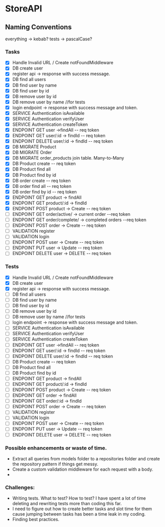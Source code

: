 # StoreAPI

## Naming Conventions

everything -> kebab?
tests -> pascalCase?

### Tasks

- [x] Handle Invalid URL / Create notFoundMiddleware
- [x] DB create user
- [x] register api -> response with success message.
- [x] DB find all users
- [x] DB find user by name
- [x] DB find user by id
- [x] DB remove user by id
- [x] DB remove user by name //for tests
- [x] login endpoint -> response with success message and token.
- [x] SERVICE Authentication isAvailable
- [x] SERVICE Authentication verifyUser
- [x] SERVICE Authentication createToken
- [x] ENDPOINT GET user ->findAll -- req token
- [x] ENDPOINT GET user/:id -> findId -- req token
- [x] ENDPOINT DELETE user/:id -> findId -- req token
- [x] DB MIGRATE Product
- [x] DB MIGRATE Order
- [x] DB MIGRATE order_products join table. Many-to-Many
- [x] DB Product create -- req token
- [x] DB Product find all
- [x] DB Product find by id
- [x] DB order create -- req token
- [x] DB order find all -- req token
- [x] DB order find by id -- req token
- [x] ENDPOINT GET product -> findAll
- [x] ENDPOINT GET product/:id -> findId
- [x] ENDPOINT POST product -> Create -- req token
- [ ] ENDPOINT GET order/active/ -> current order --req token
- [ ] ENDPOINT GET order/complete/ -> completed orders --req token
- [ ] ENDPOINT POST order -> Create -- req token
- [ ] VALIDATION register
- [ ] VALIDATION login
- [ ] ENDPOINT POST user -> Create -- req token
- [ ] ENDPOINT PUT user -> Update -- req token
- [ ] ENDPOINT DELETE user -> DELETE -- req token

### Tests

- [x] Handle Invalid URL / Create notFoundMiddleware
- [x] DB create user
- [x] register api -> response with success message.
- [ ] DB find all users
- [ ] DB find user by name
- [ ] DB find user by id
- [ ] DB remove user by id
- [ ] DB remove user by name //for tests
- [ ] login endpoint -> response with success message and token.
- [ ] SERVICE Authentication isAvailable
- [ ] SERVICE Authentication verifyUser
- [ ] SERVICE Authentication createToken
- [ ] ENDPOINT GET user ->findAll -- req token
- [ ] ENDPOINT GET user/:id -> findId -- req token
- [ ] ENDPOINT DELETE user/:id -> findId -- req token
- [ ] DB Product create -- req token
- [ ] DB Product find all
- [ ] DB Product find by id
- [ ] ENDPOINT GET product -> findAll
- [ ] ENDPOINT GET product/:id -> findId
- [ ] ENDPOINT POST product -> Create -- req token
- [ ] ENDPOINT GET order -> findAll
- [ ] ENDPOINT GET order/:id -> findId
- [ ] ENDPOINT POST order -> Create -- req token
- [ ] VALIDATION register
- [ ] VALIDATION login
- [ ] ENDPOINT POST user -> Create -- req token
- [ ] ENDPOINT PUT user -> Update -- req token
- [ ] ENDPOINT DELETE user -> DELETE -- req token

### Possible enhancements or waste of time.

- Extract all queries from models folder to a repositories folder and create the repository pattern if things get messy.
- Create a custom validation middleware for each request with a body.
-

### Challenges:

- Writing tests. What to test? How to test? I have spent a lot of time deleting and rewriting tests more than coding this far.
- I need to figure out how to create better tasks and slot time for them cause jumping between tasks has been a time leak in my coding.
- Finding best practices.
